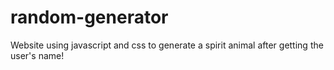 # random-generator
Website using javascript and css to generate a spirit animal after getting the user's name!
